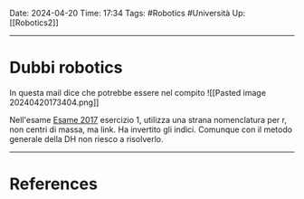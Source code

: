 Date: 2024-04-20
Time: 17:34
Tags: #Robotics #Università 
Up: [[Robotics2]]

---
# Dubbi robotics

In questa mail dice che potrebbe essere nel compito
![[Pasted image 20240420173404.png]]

Nell'esame [Esame 2017](https://www.diag.uniroma1.it/deluca/rob2_en/WrittenExamsRob2/Robotics2_Midterm_Test_2016-17_17.03.29.pdf) esercizio 1, utilizza una strana nomenclatura per r, non centri di massa, ma link. Ha invertito gli indici. Comunque con il metodo generale della DH non riesco a risolverlo.

---
# References
